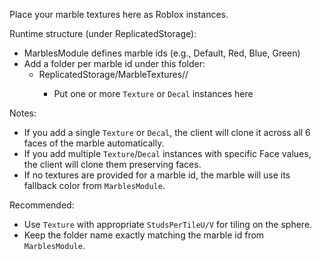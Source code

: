 Place your marble textures here as Roblox instances.

Runtime structure (under ReplicatedStorage):
- MarblesModule defines marble ids (e.g., Default, Red, Blue, Green)
- Add a folder per marble id under this folder:
  - ReplicatedStorage/MarbleTextures/<MarbleId>/
    - Put one or more `Texture` or `Decal` instances here

Notes:
- If you add a single `Texture` or `Decal`, the client will clone it across all 6 faces of the marble automatically.
- If you add multiple `Texture`/`Decal` instances with specific Face values, the client will clone them preserving faces.
- If no textures are provided for a marble id, the marble will use its fallback color from `MarblesModule`.

Recommended:
- Use `Texture` with appropriate `StudsPerTileU/V` for tiling on the sphere.
- Keep the folder name exactly matching the marble id from `MarblesModule`. 